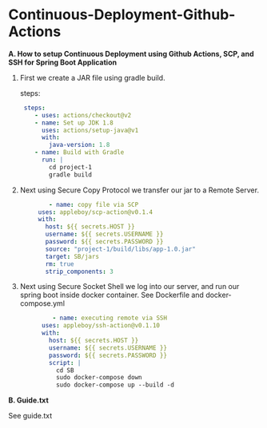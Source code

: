 # Continuous-Deployment-Github-Actions

**A. How to setup Continuous Deployment using Github Actions, SCP, and SSH for Spring Boot Application**

1. First we create a JAR file using gradle build.

   steps:

   ```yaml
    steps:
       - uses: actions/checkout@v2
       - name: Set up JDK 1.8
         uses: actions/setup-java@v1
         with:
           java-version: 1.8
       - name: Build with Gradle
         run: |
           cd project-1
           gradle build
   ```

   

2. Next using Secure Copy Protocol we transfer our jar to a Remote Server.

    ```yaml
    		- name: copy file via SCP
         uses: appleboy/scp-action@v0.1.4
         with:
           host: ${{ secrets.HOST }}
           username: ${{ secrets.USERNAME }}
           password: ${{ secrets.PASSWORD }}
           source: "project-1/build/libs/app-1.0.jar"
           target: SB/jars
           rm: true
           strip_components: 3
    ```

   

3. Next using Secure Socket Shell we log into our server, and run our spring boot inside docker container. See Dockerfile and docker-compose.yml

   ```yaml
    		- name: executing remote via SSH
         uses: appleboy/ssh-action@v0.1.10
         with:
           host: ${{ secrets.HOST }}
           username: ${{ secrets.USERNAME }}
           password: ${{ secrets.PASSWORD }}
           script: |
             cd SB
             sudo docker-compose down
             sudo docker-compose up --build -d
   ```

   

**B. Guide.txt**

See guide.txt

